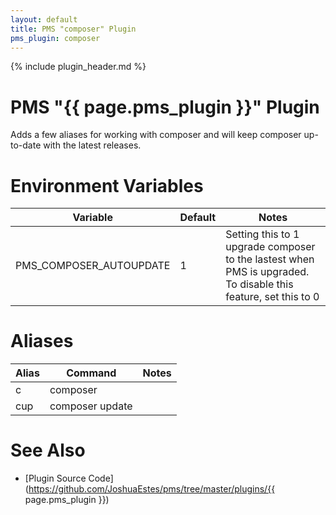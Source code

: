 ```yaml
---
layout: default
title: PMS "composer" Plugin
pms_plugin: composer
---
```

{% include plugin_header.md %}

# PMS "{{ page.pms_plugin }}" Plugin
Adds a few aliases for working with composer and will keep composer up-to-date
with the latest releases.

# Environment Variables
<table>
  <thead>
    <tr>
      <th>Variable</th>
      <th>Default</th>
      <th>Notes</th>
    </tr>
  </thead>
  <tbody>
    <tr>
      <td>PMS_COMPOSER_AUTOUPDATE</td>
      <td>1</td>
      <td>Setting this to 1 upgrade composer to the lastest when PMS is upgraded. To disable this feature, set this to 0</td>
    </tr>
  </tbody>
</table>

# Aliases
<table>
  <thead>
    <tr>
      <th>Alias</th>
      <th>Command</th>
      <th>Notes</th>
    </tr>
  </thead>
  <tbody>
    <tr>
      <td>c</td>
      <td>composer</td>
      <td></td>
    </tr>
    <tr>
      <td>cup</td>
      <td>composer update</td>
      <td></td>
    </tr>
  </tbody>
</table>

# See Also
* [Plugin Source Code](https://github.com/JoshuaEstes/pms/tree/master/plugins/{{ page.pms_plugin }})
